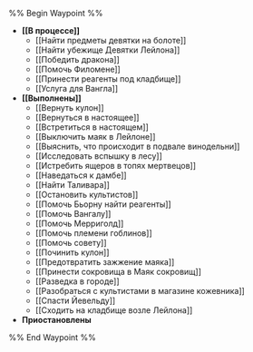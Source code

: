 %% Begin Waypoint %%
- **[[В процессе]]**
	- [[Найти предметы девятки на болоте]]
	- [[Найти убежище Девятки Лейлона]]
	- [[Победить дракона]]
	- [[Помочь Филомене]]
	- [[Принести реагенты под кладбище]]
	- [[Услуга для Вангла]]
- **[[Выполнены]]**
	- [[Вернуть кулон]]
	- [[Вернуться в настоящее]]
	- [[Встретиться в настоящем]]
	- [[Выключить маяк в Лейлоне]]
	- [[Выяснить, что происходит в подвале винодельни]]
	- [[Исследовать вспышку в лесу]]
	- [[Истребить ящеров в топях мертвецов]]
	- [[Наведаться к дамбе]]
	- [[Найти Таливара]]
	- [[Остановить культистов]]
	- [[Помочь Бьорну найти реагенты]]
	- [[Помочь Вангалу]]
	- [[Помочь Мерриголд]]
	- [[Помочь племени гоблинов]]
	- [[Помочь совету]]
	- [[Починить кулон]]
	- [[Предотвратить зажжение маяка]]
	- [[Принести сокровища в Маяк сокровищ]]
	- [[Разведка в городе]]
	- [[Разобраться с культистами в магазине кожевника]]
	- [[Спасти Йевельду]]
	- [[Сходить на кладбище возле Лейлона]]
- **Приостановлены**

%% End Waypoint %%
